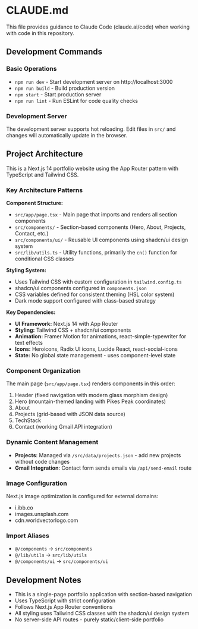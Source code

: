 # CLAUDE.md

This file provides guidance to Claude Code (claude.ai/code) when working with code in this repository.

## Development Commands

### Basic Operations
- `npm run dev` - Start development server on http://localhost:3000
- `npm run build` - Build production version
- `npm start` - Start production server
- `npm run lint` - Run ESLint for code quality checks

### Development Server
The development server supports hot reloading. Edit files in `src/` and changes will automatically update in the browser.

## Project Architecture

This is a Next.js 14 portfolio website using the App Router pattern with TypeScript and Tailwind CSS.

### Key Architecture Patterns

**Component Structure:**
- `src/app/page.tsx` - Main page that imports and renders all section components
- `src/components/` - Section-based components (Hero, About, Projects, Contact, etc.)
- `src/components/ui/` - Reusable UI components using shadcn/ui design system
- `src/lib/utils.ts` - Utility functions, primarily the `cn()` function for conditional CSS classes

**Styling System:**
- Uses Tailwind CSS with custom configuration in `tailwind.config.ts`
- shadcn/ui components configured in `components.json`
- CSS variables defined for consistent theming (HSL color system)
- Dark mode support configured with class-based strategy

**Key Dependencies:**
- **UI Framework:** Next.js 14 with App Router
- **Styling:** Tailwind CSS + shadcn/ui components
- **Animation:** Framer Motion for animations, react-simple-typewriter for text effects
- **Icons:** Heroicons, Radix UI icons, Lucide React, react-social-icons
- **State:** No global state management - uses component-level state

### Component Organization
The main page (`src/app/page.tsx`) renders components in this order:
1. Header (fixed navigation with modern glass morphism design)
2. Hero (mountain-themed landing with Pikes Peak coordinates)
3. About
4. Projects (grid-based with JSON data source)
5. TechStack
6. Contact (working Gmail API integration)

### Dynamic Content Management
- **Projects**: Managed via `/src/data/projects.json` - add new projects without code changes
- **Gmail Integration**: Contact form sends emails via `/api/send-email` route

### Image Configuration
Next.js image optimization is configured for external domains:
- i.ibb.co
- images.unsplash.com
- cdn.worldvectorlogo.com

### Import Aliases
- `@/components` → `src/components`
- `@/lib/utils` → `src/lib/utils`
- `@/components/ui` → `src/components/ui`

## Development Notes

- This is a single-page portfolio application with section-based navigation
- Uses TypeScript with strict configuration
- Follows Next.js App Router conventions
- All styling uses Tailwind CSS classes with the shadcn/ui design system
- No server-side API routes - purely static/client-side portfolio